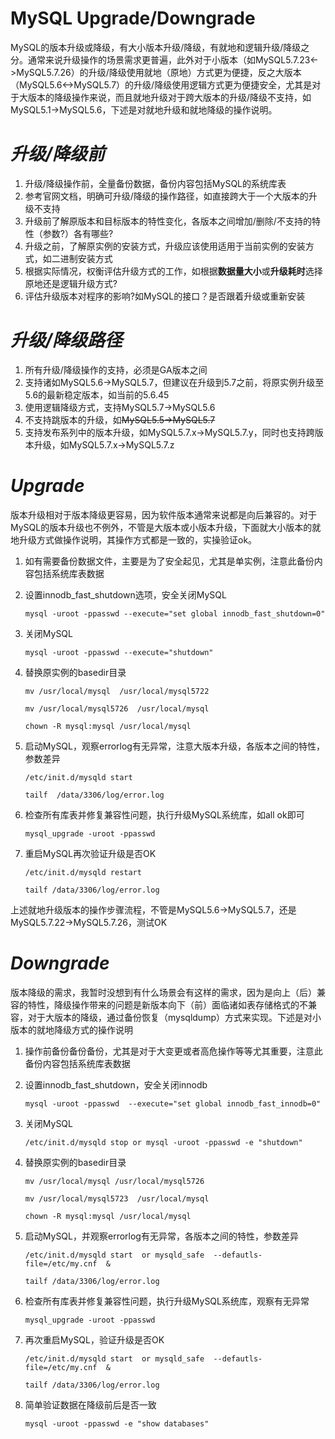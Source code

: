 # 									MySQL  Upgrade/Downgrade

​	MySQL的版本升级或降级，有大小版本升级/降级，有就地和逻辑升级/降级之分。通常来说升级操作的场景需求更普遍，此外对于小版本（如MySQL5.7.23<->MySQL5.7.26）的升级/降级使用就地（原地）方式更为便捷，反之大版本（MySQL5.6<->MySQL5.7）的升级/降级使用逻辑方式更为便捷安全，尤其是对于大版本的降级操作来说，而且就地升级对于跨大版本的升级/降级不支持，如MySQL5.1->MySQL5.6，下述是对就地升级和就地降级的操作说明。

# *升级/降级前*

1. 升级/降级操作前，全量备份数据，备份内容包括MySQL的系统库表
2. 参考官网文档，明确可升级/降级的操作路径，如直接跨大于一个大版本的升级不支持
3. 升级前了解原版本和目标版本的特性变化，各版本之间增加/删除/不支持的特性（参数?）各有哪些?
4. 升级之前，了解原实例的安装方式，升级应该使用适用于当前实例的安装方式，如二进制安装方式
5. 根据实际情况，权衡评估升级方式的工作，如根据**数据量大小**或**升级耗时**选择原地还是逻辑升级方式?
6. 评估升级版本对程序的影响?如MySQL的接口？是否跟着升级或重新安装

# *升级/降级路径*

1. 所有升级/降级操作的支持，必须是GA版本之间
2. 支持诸如MySQL5.6->MySQL5.7，但建议在升级到5.7之前，将原实例升级至5.6的最新稳定版本，如当前的5.6.45
3. 使用逻辑降级方式，支持MySQL5.7->MySQL5.6
4. 不支持跳版本的升级，如~~MySQL5.5->MySQL5.7~~
5. 支持发布系列中的版本升级，如MySQL5.7.x->MySQL5.7.y，同时也支持跨版本升级，如MySQL5.7.x->MySQL5.7.z

# *Upgrade*

版本升级相对于版本降级更容易，因为软件版本通常来说都是向后兼容的。对于MySQL的版本升级也不例外，不管是大版本或小版本升级，下面就大小版本的就地升级方式做操作说明，其操作方式都是一致的，实操验证ok。

1. 如有需要备份数据文件，主要是为了安全起见，尤其是单实例，注意此备份内容包括系统库表数据

2. 设置innodb_fast_shutdown选项，安全关闭MySQL

   `mysql -uroot -ppasswd --execute="set global innodb_fast_shutdown=0"`

3. 关闭MySQL

   `mysql -uroot -ppasswd --execute="shutdown"`

4. 替换原实例的basedir目录

   `mv /usr/local/mysql  /usr/local/mysql5722`  

   `mv /usr/local/mysql5726  /usr/local/mysql`

   `chown -R mysql:mysql /usr/local/mysql`

5. 启动MySQL，观察errorlog有无异常，注意大版本升级，各版本之间的特性，参数差异

   `/etc/init.d/mysqld start`

   `tailf  /data/3306/log/error.log`

6. 检查所有库表并修复兼容性问题，执行升级MySQL系统库，如all ok即可

   `mysql_upgrade -uroot -ppasswd`

7. 重启MySQL再次验证升级是否OK

   `/etc/init.d/mysqld restart`

   `tailf /data/3306/log/error.log`

上述就地升级版本的操作步骤流程，不管是MySQL5.6->MySQL5.7，还是MySQL5.7.22->MySQL5.7.26，测试OK

# *Downgrade*

版本降级的需求，我暂时没想到有什么场景会有这样的需求，因为是向上（后）兼容的特性，降级操作带来的问题是新版本向下（前）面临诸如表存储格式的不兼容，对于大版本的降级，通过备份恢复（mysqldump）方式来实现。下述是对小版本的就地降级方式的操作说明

1. 操作前备份备份备份，尤其是对于大变更或者高危操作等等尤其重要，注意此备份内容包括系统库表数据

2. 设置innodb_fast_shutdown，安全关闭innodb

   `mysql -uroot -ppasswd  --execute="set global innodb_fast_innodb=0"`

3. 关闭MySQL

   `/etc/init.d/mysqld stop or mysql -uroot -ppasswd -e "shutdown"`

4. 替换原实例的basedir目录

   `mv /usr/local/mysql /usr/local/mysql5726`

   `mv /usr/local/mysql5723  /usr/local/mysql`

   `chown -R mysql:mysql /usr/local/mysql`

5. 启动MySQL，并观察errorlog有无异常，各版本之间的特性，参数差异

   `/etc/init.d/mysqld start  or mysqld_safe  --defautls-file=/etc/my.cnf  &`

   `tailf /data/3306/log/error.log`

6. 检查所有库表并修复兼容性问题，执行升级MySQL系统库，观察有无异常

   `mysql_upgrade -uroot -ppasswd`

7. 再次重启MySQL，验证升级是否OK

   `/etc/init.d/mysqld start  or mysqld_safe  --defautls-file=/etc/my.cnf  &`

   `tailf /data/3306/log/error.log`

8. 简单验证数据在降级前后是否一致

   `mysql -uroot -ppasswd -e "show databases"`
